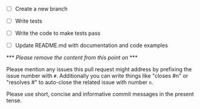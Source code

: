 - [ ] Create a new branch
- [ ] Write tests
- [ ] Write the code to make tests pass
- [ ] Update README.md with documentation and code examples


*** *Please remove the content from this point on* ***

Please mention any issues this pull request might address by prefixing the issue number with `#`. Additionally you can write things like "closes #n" or "resolves #" to auto-close the related issue with number `n`.

Please use short, concise and informative commit messages in the present tense.
